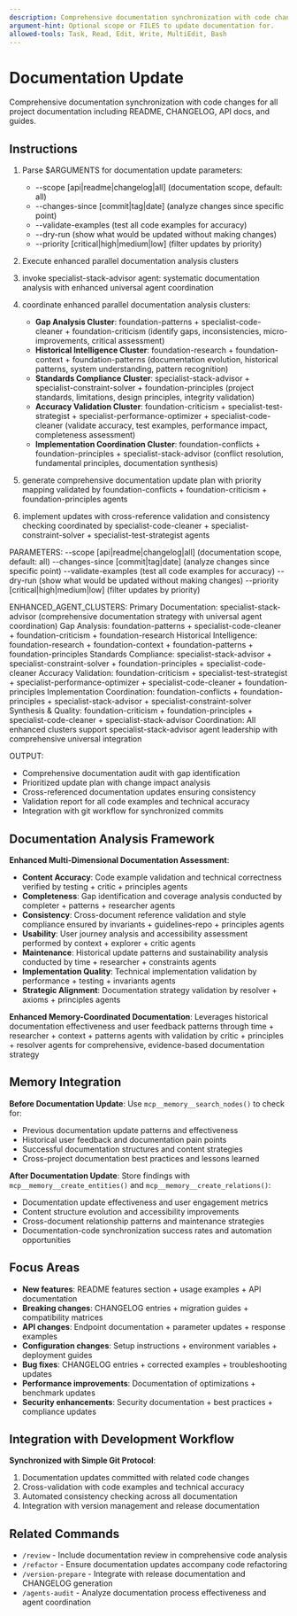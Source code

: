 ```yaml
---
description: Comprehensive documentation synchronization with code changes.
argument-hint: Optional scope or FILES to update documentation for.
allowed-tools: Task, Read, Edit, Write, MultiEdit, Bash
---
```


# Documentation Update

Comprehensive documentation synchronization with code changes for all project documentation including README, CHANGELOG, API docs, and guides.

## Instructions

1. Parse $ARGUMENTS for documentation update parameters:
   - --scope [api|readme|changelog|all] (documentation scope, default: all)
   - --changes-since [commit|tag|date] (analyze changes since specific point)
   - --validate-examples (test all code examples for accuracy)
   - --dry-run (show what would be updated without making changes)
   - --priority [critical|high|medium|low] (filter updates by priority)

2. Execute enhanced parallel documentation analysis clusters
1. invoke specialist-stack-advisor agent: systematic documentation analysis with enhanced universal agent coordination
2. coordinate enhanced parallel documentation analysis clusters:
   - **Gap Analysis Cluster**: foundation-patterns + specialist-code-cleaner + foundation-criticism (identify gaps, inconsistencies, micro-improvements, critical assessment)
   - **Historical Intelligence Cluster**: foundation-research + foundation-context + foundation-patterns (documentation evolution, historical patterns, system understanding, pattern recognition)
   - **Standards Compliance Cluster**: specialist-stack-advisor + specialist-constraint-solver + foundation-principles (project standards, limitations, design principles, integrity validation)
   - **Accuracy Validation Cluster**: foundation-criticism + specialist-test-strategist + specialist-performance-optimizer + specialist-code-cleaner (validate accuracy, test examples, performance impact, completeness assessment)
   - **Implementation Coordination Cluster**: foundation-conflicts + foundation-principles + specialist-stack-advisor (conflict resolution, fundamental principles, documentation synthesis)
3. generate comprehensive documentation update plan with priority mapping validated by foundation-conflicts + foundation-criticism + foundation-principles agents
4. implement updates with cross-reference validation and consistency checking coordinated by specialist-code-cleaner + specialist-constraint-solver + specialist-test-strategist agents

PARAMETERS:
--scope [api|readme|changelog|all] (documentation scope, default: all)
--changes-since [commit|tag|date] (analyze changes since specific point)
--validate-examples (test all code examples for accuracy)
--dry-run (show what would be updated without making changes)
--priority [critical|high|medium|low] (filter updates by priority)

ENHANCED_AGENT_CLUSTERS:
Primary Documentation: specialist-stack-advisor (comprehensive documentation strategy with universal agent coordination)
Gap Analysis: foundation-patterns + specialist-code-cleaner + foundation-criticism + foundation-research
Historical Intelligence: foundation-research + foundation-context + foundation-patterns + foundation-principles
Standards Compliance: specialist-stack-advisor + specialist-constraint-solver + foundation-principles + specialist-code-cleaner
Accuracy Validation: foundation-criticism + specialist-test-strategist + specialist-performance-optimizer + specialist-code-cleaner + foundation-principles
Implementation Coordination: foundation-conflicts + foundation-principles + specialist-stack-advisor + specialist-constraint-solver
Synthesis & Quality: foundation-criticism + foundation-principles + specialist-code-cleaner + specialist-stack-advisor
Coordination: All enhanced clusters support specialist-stack-advisor agent leadership with comprehensive universal integration

OUTPUT:
- Comprehensive documentation audit with gap identification
- Prioritized update plan with change impact analysis
- Cross-referenced documentation updates ensuring consistency
- Validation report for all code examples and technical accuracy
- Integration with git workflow for synchronized commits

## Documentation Analysis Framework

**Enhanced Multi-Dimensional Documentation Assessment**:
- **Content Accuracy**: Code example validation and technical correctness verified by testing + critic + principles agents
- **Completeness**: Gap identification and coverage analysis conducted by completer + patterns + researcher agents
- **Consistency**: Cross-document reference validation and style compliance ensured by invariants + guidelines-repo + principles agents
- **Usability**: User journey analysis and accessibility assessment performed by context + explorer + critic agents
- **Maintenance**: Historical update patterns and sustainability analysis conducted by time + researcher + constraints agents
- **Implementation Quality**: Technical implementation validation by performance + testing + invariants agents
- **Strategic Alignment**: Documentation strategy validation by resolver + axioms + principles agents

**Enhanced Memory-Coordinated Documentation**: Leverages historical documentation effectiveness and user feedback patterns through time + researcher + context + patterns agents with validation by critic + principles + resolver agents for comprehensive, evidence-based documentation strategy

## Memory Integration

**Before Documentation Update**: Use `mcp__memory__search_nodes()` to check for:
- Previous documentation update patterns and effectiveness
- Historical user feedback and documentation pain points
- Successful documentation structures and content strategies
- Cross-project documentation best practices and lessons learned

**After Documentation Update**: Store findings with `mcp__memory__create_entities()` and `mcp__memory__create_relations()`:
- Documentation update effectiveness and user engagement metrics
- Content structure evolution and accessibility improvements
- Cross-document relationship patterns and maintenance strategies
- Documentation-code synchronization success rates and automation opportunities

## Focus Areas

- **New features**: README features section + usage examples + API documentation
- **Breaking changes**: CHANGELOG entries + migration guides + compatibility matrices
- **API changes**: Endpoint documentation + parameter updates + response examples
- **Configuration changes**: Setup instructions + environment variables + deployment guides
- **Bug fixes**: CHANGELOG entries + corrected examples + troubleshooting updates
- **Performance improvements**: Documentation of optimizations + benchmark updates
- **Security enhancements**: Security documentation + best practices + compliance updates

## Integration with Development Workflow

**Synchronized with Simple Git Protocol**:
1. Documentation updates committed with related code changes
2. Cross-validation with code examples and technical accuracy
3. Automated consistency checking across all documentation
4. Integration with version management and release documentation

## Related Commands

- `/review` - Include documentation review in comprehensive code analysis
- `/refactor` - Ensure documentation updates accompany code refactoring
- `/version-prepare` - Integrate with release documentation and CHANGELOG generation
- `/agents-audit` - Analyze documentation process effectiveness and agent coordination